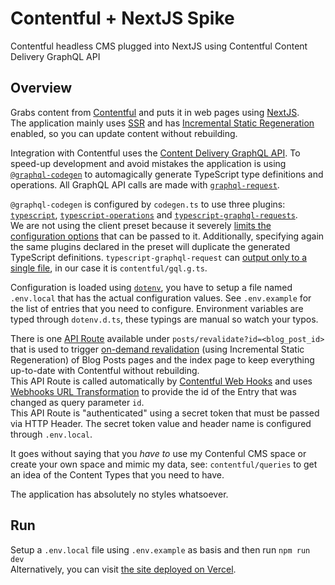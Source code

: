 # Contentful + NextJS Spike

Contentful headless CMS plugged into NextJS using Contentful Content Delivery GraphQL API

## Overview

Grabs content from [Contentful](https://www.contentful.com/) and puts it in web pages using [NextJS](https://nextjs.org/).  
The application mainly uses [SSR](https://nextjs.org/docs/basic-features/data-fetching/get-server-side-props) and has [Incremental Static Regeneration](https://nextjs.org/docs/basic-features/data-fetching/incremental-static-regeneration) enabled, so you can update content without rebuilding.

Integration with Contentful uses the [Content Delivery GraphQL API](https://www.contentful.com/developers/docs/references/graphql/). To speed-up development and avoid mistakes the application is using [`@graphql-codegen`](https://www.the-guild.dev/graphql/codegen) to automagically generate TypeScript type definitions and operations. All GraphQL API calls are made with [`graphql-request`](https://github.com/prisma-labs/graphql-request).

`@graphql-codegen` is configured by `codegen.ts` to use three plugins: [`typescript`](https://www.the-guild.dev/graphql/codegen/plugins/typescript/typescript), [`typescript-operations`](https://www.the-guild.dev/graphql/codegen/plugins/typescript/typescript-operations) and [`typescript-graphql-requests`](https://www.the-guild.dev/graphql/codegen/plugins/typescript/typescript-graphql-request).  
We are not using the client preset because it severely [limits the configuration options](https://github.com/dotansimha/graphql-code-generator/blob/d00c9867d3a568ccae099237400851281d05cff6/packages/presets/client/src/index.ts#L72) that can be passed to it. Additionally, specifying again the same plugins declared in the preset will duplicate the generated TypeScript definitions. `typescript-graphql-request` can [output only to a single file](https://github.com/dotansimha/graphql-code-generator/blob/d00c9867d3a568ccae099237400851281d05cff6/packages/plugins/typescript/graphql-request/src/index.ts#L45), in our case it is `contentful/gql.g.ts`.

Configuration is loaded using [`dotenv`](https://github.com/motdotla/dotenv), you have to setup a file named `.env.local` that has the actual configuration values. See `.env.example` for the list of entries that you need to configure. Environment variables are typed through `dotenv.d.ts`, these typings are manual so watch your typos.

There is one [API Route](https://nextjs.org/docs/api-routes/introduction) available under `posts/revalidate?id=<blog_post_id>` that is used to trigger [on-demand revalidation](https://nextjs.org/docs/basic-features/data-fetching/incremental-static-regeneration#on-demand-revalidation) (using Incremental Static Regeneration) of Blog Posts pages and the index page to keep everything up-to-date with Contentful without rebuilding.  
This API Route is called automatically by [Contentful Web Hooks](https://www.contentful.com/developers/docs/concepts/webhooks/) and uses [Webhooks URL Transformation](https://www.contentful.com/developers/docs/references/content-management-api/#url-transformation) to provide the id of the Entry that was changed as query parameter `id`.  
This API Route is "authenticated" using a secret token that must be passed via HTTP Header. The secret token value and header name is configured through `.env.local`.

It goes without saying that you _have to_ use my Contenful CMS space or create your own space and mimic my data, see: `contentful/queries` to get an idea of the Content Types that you need to have.

The application has absolutely no styles whatsoever.

## Run

Setup a `.env.local` file using `.env.example` as basis and then run `npm run dev`  
Alternatively, you can visit [the site deployed on Vercel](https://contentful-nextjs-spike-jsv579woz-vercel-paolillo-fed.vercel.app/).
